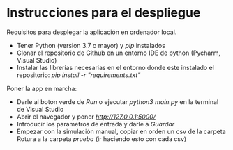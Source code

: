 # Instrucciones para el despliegue

Requisitos para desplegar la aplicación en ordenador local.
- Tener Python (version 3.7 o mayor) y _pip_ instalados
- Clonar el repositorio de Github en un entorno IDE de python (Pycharm, Visual Studio)
- Instalar las librerías necesarias en el entorno donde este instalado el repositorio: _pip install -r "requirements.txt"_


Poner la app en marcha:
- Darle al boton verde de _Run_ o ejecutar _python3 main.py_ en la terminal de Visual Studio
- Abrir el navegador y poner _http://127.0.0.1:5000/_
- Introducir los parametros de entrada y darle a _Guardar_
- Empezar con la simulación manual, copiar en orden un csv de la carpeta Rotura a la carpeta _prueba_ (ir haciendo esto con cada csv)
